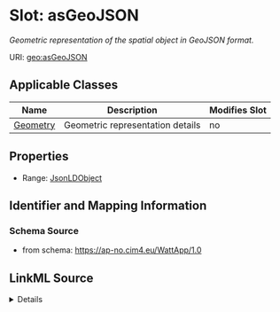 # Slot: asGeoJSON


_Geometric representation of the spatial object in GeoJSON format._



URI: [geo:asGeoJSON](http://www.opengis.net/ont/geosparql#asGeoJSON)



<!-- no inheritance hierarchy -->




## Applicable Classes

| Name | Description | Modifies Slot |
| --- | --- | --- |
[Geometry](Geometry.md) | Geometric representation details |  no  |







## Properties

* Range: [JsonLDObject](JsonLDObject.md)





## Identifier and Mapping Information







### Schema Source


* from schema: https://ap-no.cim4.eu/WattApp/1.0




## LinkML Source

<details>
```yaml
name: asGeoJSON
description: Geometric representation of the spatial object in GeoJSON format.
from_schema: https://ap-no.cim4.eu/WattApp/1.0
slot_uri: geo:asGeoJSON
alias: asGeoJSON
owner: Geometry
domain_of:
- Geometry
range: JsonLDObject
minimum_cardinality: 0
maximum_cardinality: 1

```
</details>